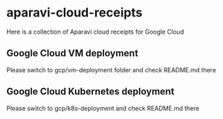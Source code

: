 # aparavi-cloud-receipts
Here is a collection of Aparavi cloud receipts for Google Cloud
## Google Cloud VM deployment
Please switch to gcp/vm-deployment folder and check README.md there
## Google Cloud Kubernetes deployment
Please switch to gcp/k8s-deployment and check README.md there